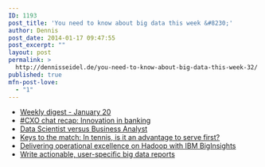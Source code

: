 ```yaml
---
ID: 1193
post_title: 'You need to know about big data this week &#8230;'
author: Dennis
post_date: 2014-01-17 09:47:55
post_excerpt: ""
layout: post
permalink: >
  http://dennisseidel.de/you-need-to-know-about-big-data-this-week-32/
published: true
mfn-post-love:
  - "1"
---
```

<ul class="scrd_digest">
<li><a href="http://www.datasciencecentral.com/xn/detail/6448529:BlogPost:132804" rel="external">Weekly digest - January 20</a>
</li>
<li><a href="http://feedproxy.google.com/~r/ibm-big-data-hub/~3/hPz_KoZYAeM/cxo-chat-recap-innovation-banking" rel="external">#CXO chat recap: Innovation in banking</a>
</li>
<li><a href="http://www.datasciencecentral.com/xn/detail/6448529:BlogPost:132629" rel="external">Data Scientist versus Business Analyst</a>
</li>
<li><a href="http://feedproxy.google.com/~r/ibm-big-data-hub/~3/HchCzlMvxwg/keys-match-tennis-it-advantage-serve-first" rel="external">Keys to the match: In tennis, is it an advantage to serve first?</a>
</li>
<li><a href="http://feedproxy.google.com/~r/ibm-big-data-hub/~3/fKEspbLHemY/delivering-operational-excellence-hadoop-ibm-biginsights" rel="external">Delivering operational excellence on Hadoop with IBM BigInsights</a>
</li>
<li><a href="http://www.techrepublic.com/blog/big-data-analytics/write-actionable-user-specific-big-data-reports/#ftag=RSS56d97e7" rel="external">Write actionable, user-specific big data reports</a>
</li>
</ul>